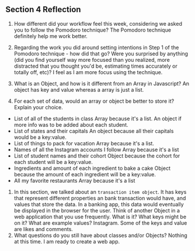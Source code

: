 ## Section 4 Reflection

1. How different did your workflow feel this week, considering we asked you to follow the Pomodoro technique?
The Pomodoro technique definitely help me work better.

1. Regarding the work you did around setting intentions in Step 1 of the Pomodoro technique - how did that go? Were you surprised by anything (did you find yourself way more focused than you realized, more distracted that you thought you'd be, estimating times accurately or totally off, etc)?
I feel as I am more focus using the technique.

1. What is an Object, and how is it different from an Array in Javascript?
An object has key and value whereas a array is just a list.
1. For each set of data, would an array or object be better to store it? Explain your choice.

  * List of all of the students in class
  Array because it's a list. An object if more info was to be added about each student.
  * List of states and their capitals
  An object because all their capitals would be a key:value.
  * List of things to pack for vacation
  Array because it's a list.
  * Names of all the Instagram accounts I follow
  Array because it's a list
  * List of student names and their cohort
  Object because the cohort for each student will be a key:value.
  * Ingredients and amount of each ingredient to bake a cake
  Object because the amount of each ingredient will be a key:value.
  * All my favorite restaurants
  Array because it's a list

1. In this section, we talked about an `transaction item object`. It has keys that represent different properties an bank transaction would have, and values that store the data. In a banking app, this data would eventually be displayed in the browser for the user. Think of another Object in a web application that you use frequently. What is it? What keys might be on it? What are example values?
Instagram.
Some of the keys and value are likes and comments.
1. What questions do you still have about classes and/or Objects?
Nothing at this time. I am ready to create a web app.

